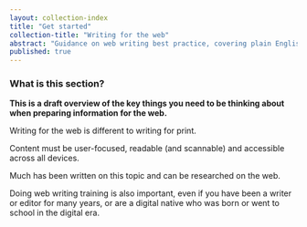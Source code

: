 ```yaml
---
layout: collection-index
title: "Get started"
collection-title: "Writing for the web"
abstract: "Guidance on web writing best practice, covering plain English, structure and writing for search engines."
published: true
---
```


### What is this section?

**This is a draft overview of the key things you need to be thinking about when preparing information for the web.**

Writing for the web is different to writing for print.

Content must be user-focused, readable (and scannable) and accessible across all devices.

Much has been written on this topic and can be researched on the web.

Doing web writing training is also important, even if you have been a writer or editor for many years, or are a digital native who was born or went to school in the digital era.

